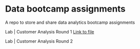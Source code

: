 # Data bootcamp assignments
A repo to store and share data analytics bootcamp assignments

Lab | Customer Analysis Round 1 [Link to file](../blob/master/LICENSE)

Lab | Customer Analysis Round 2
